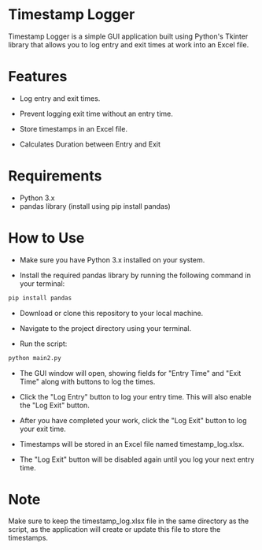 # Timestamp Logger

Timestamp Logger is a simple GUI application built using Python's Tkinter library that allows you to log entry and exit times at work into an Excel file.

# Features
- Log entry and exit times.
- Prevent logging exit time without an entry time.
- Store timestamps in an Excel file.

- Calculates Duration between Entry and Exit

# Requirements
- Python 3.x
- pandas library (install using pip install pandas)

# How to Use
- Make sure you have Python 3.x installed on your system.

- Install the required pandas library by running the following command in your terminal:

```cmd
pip install pandas
```

- Download or clone this repository to your local machine.

- Navigate to the project directory using your terminal.

- Run the script:

```cmd
python main2.py
```
- The GUI window will open, showing fields for "Entry Time" and "Exit Time" along with buttons to log the times.

- Click the "Log Entry" button to log your entry time. This will also enable the "Log Exit" button.

- After you have completed your work, click the "Log Exit" button to log your exit time.

- Timestamps will be stored in an Excel file named timestamp_log.xlsx.

- The "Log Exit" button will be disabled again until you log your next entry time.

# Note
Make sure to keep the timestamp_log.xlsx file in the same directory as the script, as the application will create or update this file to store the timestamps.